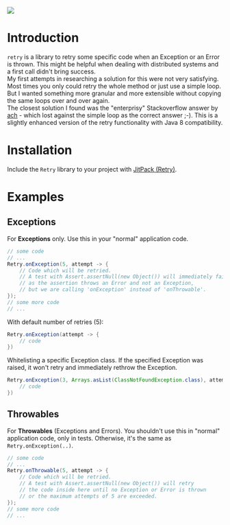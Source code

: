 [![](https://jitpack.io/v/sj14/retry.svg)](https://jitpack.io/#sj14/retry)

# Introduction

`retry` is a library to retry some specific code when an Exception or an Error is thrown. This might be helpful when dealing with distributed systems and a first call didn't bring success.  
My first attempts in researching a solution for this were not very satisfying. Most times you only could retry the whole method or just use a simple loop. But I wanted something more granular and more extensible without copying the same loops over and over again.  
The closest solution I found was the "enterprisy" Stackoverflow answer by [ach](https://stackoverflow.com/a/13240586) - which lost against the simple loop as the correct answer ;-). This is a slightly enhanced version of the retry functionality with Java 8 compatibility.

# Installation

Include the `Retry` library to your project with [JitPack (Retry)](https://jitpack.io/#sj14/retry).

# Examples

## Exceptions

For **Exceptions** only. Use this in your "normal" application code.

```java
// some code
// ...
Retry.onException(5, attempt -> {
    // Code which will be retried.
    // A test with Assert.assertNull(new Object()) will immediately fail
    // as the assertion throws an Error and not an Exception,
    // but we are calling 'onException' instead of 'onThrowable'.
});
// some more code
// ...
```

With default number of retries (5):

```java
Retry.onException(attempt -> {
    // code
})
```

Whitelisting a specific Exception class. If the specified Exception was raised, it won't retry and immediately rethrow the Exception.

```java
Retry.onException(3, Arrays.asList(ClassNotFoundException.class), attempt -> {
    // code
})
```

## Throwables

For **Throwables** (Exceptions and Errors). You shouldn't use this in "normal" application code, only in tests. Otherwise, it's the same as `Retry.onException(..)`.

```java
// some code
// ...
Retry.onThrowable(5, attempt -> {
    // Code which will be retried.
    // A test with Assert.assertNull(new Object()) will retry
    // the code inside here until no Exception or Error is thrown
    // or the maximum attempts of 5 are exceeded.
});
// some more code
// ...
```
